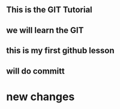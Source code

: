 ## This is the GIT Tutorial
## we will learn the GIT
## this is my first github lesson
## will do committ
# new changes